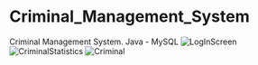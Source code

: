 # Criminal_Management_System
Criminal Management System. Java - MySQL
![LogInScreen](https://github.com/emreduzgunoglu/Criminal_Management_System/assets/140405384/d9b02758-0084-4425-aafe-d870c0c569af)
![CriminalStatistics](https://github.com/emreduzgunoglu/Criminal_Management_System/assets/140405384/60c7c7c3-1820-4556-9562-f900efe569f4)
![Criminal](https://github.com/emreduzgunoglu/Criminal_Management_System/assets/140405384/9b0f65ef-14b1-43ac-8fec-c4707586e87a)
